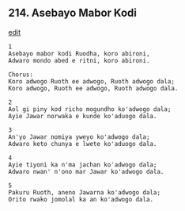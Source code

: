 
## 214.  Asebayo Mabor Kodi
[edit](https://docs.google.com/document/d/1STvdh_Rc6PTjTCvfGLj7qboJ4z7d7JUG/edit?mode=html)



    1
    Asebayo mabor kodi Ruodha, koro abironi,
    Adwaro mondo abed e ritni, koro abironi.

    Chorus:
    Koro adwogo Ruoth ee adwogo, Ruoth adwogo dala;
    Koro adwogo, Ruoth ee adwogo, Ruoth adwogo dala.

    2
    Aol gi piny kod richo mogundho ko'adwogo dala;
    Ayie Jawar norwaka e kunde ko'aduogo dala.

    3
    An'yo Jawar nomiya yweyo ko'adwogo dala;
    Adwaro keto chunya e lwete ko'aduogo dala.

    4
    Ayie tiyoni ka n'ma jachan ko'adwogo dala;
    Adwaro nwan' n'ono mar Jawar ko'adwogo dala.

    5
    Pakuru Ruoth, aneno Jawarna ko'adwogo dala;
    Orito rwako jomolal ka an ko'adwogo dala.

